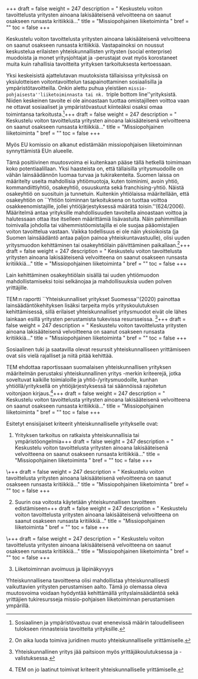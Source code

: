 +++
draft = false
weight = 247
description = " Keskustelu voiton tavoittelusta yritysten ainoana lakisääteisenä velvoitteena on saanut osakseen runsasta kritiikkiä..."
title = "Missiopohjainen liiketoiminta "
bref = ""
toc = false
+++



Keskustelu voiton tavoittelusta yritysten ainoana lakisääteisenä
velvoitteena on saanut osakseen runsasta kritiikkiä. Vastapainoksi on
noussut keskustelua erilaisten yhteiskunnallisten yritysten (social
enterprise) muodoista ja monet yritysjohtajat ja -perustajat ovat myös
korostaneet muita kuin rahallisia tavoitteita yrityksen tarkoituksesta
kertoessaan.

Yksi keskeisistä ajattelutavan muutoksista tällaisissa
yrityksissä on yksiulotteisen voitontavoittelun tasapainottaminen
sosiaalisilla ja ympäristötavoitteilla. Onkin alettu puhua yleistäen
``missio-pohjaisesta''liiketoiminnasta tai nk. ``triple bottom
line''yrityksistä. Niiden keskeinen tavoite ei ole ainoastaan tuottaa
omistajilleen voittoa vaan ne ottavat sosiaaliset ja ympäristövastuut
kiinteäksi osaksi omaa toimintansa tarkoitusta.[^1]+++
draft = false
weight = 247
description = " Keskustelu voiton tavoittelusta yritysten ainoana lakisääteisenä velvoitteena on saanut osakseen runsasta kritiikkiä..."
title = "Missiopohjainen liiketoiminta "
bref = ""
toc = false
+++


 Myös EU komissio on
alkanut edistämään missiopohjaisen liiketoiminnan synnyttämistä EUn
alueelle.

Tämä positiivinen muutosvoima ei kuitenkaan pääse tällä hetkellä
toimimaan koko potentiaalillaan. Yksi haasteista on, että tällaisilla
yritysmuodoille on vähän lainsäädännön luomaa turvaa ja tukirakenteita.
Suomen laissa on määritelty useita mahdollisia yhtiömuotoja, kuten
toiminimi, avoin yhtiö, kommandiittiyhtiö, osakeyhtiö, osuuskunta sekä
franchising-yhtiö. Näistä osakeyhtiö on suosituin ja tunnetuin.
Kuitenkin yhtiölaissa määritellään, että osakeyhtiön on ``Yhtiön
toiminnan tarkoituksena on tuottaa voittoa osakkeenomistajille, jollei
yhtiöjärjestyksessä määrätä toisin.''(624/2006). Määritelmä antaa
yrityksille mahdollisuuden tavoitella ainoastaan voittoa ja halutessaan
ottaa itse itselleen määrittämiä lisävastuita. Näin pahimmillaan
toimivalla johdolla tai vähemmistöomistajilla ei ole suojaa
pääomistajien voiton tavoittelua vastaan. Vaikka todellisuus ei ole näin
yksioikoista (ja Suomen lainsäädäntö antaa paljon painoa
yhteiskuntavastuulle), olisi uuden yritysmuodon kehittäminen tai
osakeyhtiölain päivittäminen paikallaan.[^2]+++
draft = false
weight = 247
description = " Keskustelu voiton tavoittelusta yritysten ainoana lakisääteisenä velvoitteena on saanut osakseen runsasta kritiikkiä..."
title = "Missiopohjainen liiketoiminta "
bref = ""
toc = false
+++


 Lain kehittäminen
osakeyhtiölain sisällä tai uuden yhtiömuodon mahdollistamiseksi toisi
selkänojaa ja mahdollisuuksia uuden polven yrittäjille.

TEM:n raportti ``Yhteiskunnalliset yritykset Suomessa''(2020) painottaa
lainsäädäntökehityksen lisäksi tarpeita myös yrityskoulutuksen
kehittämisessä, sillä erilaiset yhteiskunnalliset yritysmuodot eivät ole
lähes lainkaan esillä yritysten perustamista tukevissa resursseissa.
[^3]+++
draft = false
weight = 247
description = " Keskustelu voiton tavoittelusta yritysten ainoana lakisääteisenä velvoitteena on saanut osakseen runsasta kritiikkiä..."
title = "Missiopohjainen liiketoiminta "
bref = ""
toc = false
+++



Sosiaalinen tuki ja saatavilla olevat resurssit yhteiskunnalliseen
yrittämiseen ovat siis vielä rajalliset ja niitä pitää kehittää.

TEM ehdottaa raportissaan suomalaisen yhteiskunnallisen yrityksen
määritelmän perustaksi yhteiskunnallinen yritys -merkin kriteerejä,
jotka soveltuvat kaikille toimialoille ja yhtiö-/yritysmuodoille, kunhan
yhtiöllä/yrityksellä on yhtiöjärjestyksessä tai säännöissä rajoitetun
voitonjaon kirjaus.[^4]+++
draft = false
weight = 247
description = " Keskustelu voiton tavoittelusta yritysten ainoana lakisääteisenä velvoitteena on saanut osakseen runsasta kritiikkiä..."
title = "Missiopohjainen liiketoiminta "
bref = ""
toc = false
+++


 Esitetyt ensisijaiset kriteerit yhteiskunnalliselle
yritykselle ovat:

1. Yrityksen tarkoitus on ratkaista yhteiskunnallisia tai
ympäristöongelmia+++
draft = false
weight = 247
description = " Keskustelu voiton tavoittelusta yritysten ainoana lakisääteisenä velvoitteena on saanut osakseen runsasta kritiikkiä..."
title = "Missiopohjainen liiketoiminta "
bref = ""
toc = false
+++


\\+++
draft = false
weight = 247
description = " Keskustelu voiton tavoittelusta yritysten ainoana lakisääteisenä velvoitteena on saanut osakseen runsasta kritiikkiä..."
title = "Missiopohjainen liiketoiminta "
bref = ""
toc = false
+++



2. Suurin osa voitosta käytetään yhteiskunnallisen tavoitteen
edistämiseen+++
draft = false
weight = 247
description = " Keskustelu voiton tavoittelusta yritysten ainoana lakisääteisenä velvoitteena on saanut osakseen runsasta kritiikkiä..."
title = "Missiopohjainen liiketoiminta "
bref = ""
toc = false
+++


\\+++
draft = false
weight = 247
description = " Keskustelu voiton tavoittelusta yritysten ainoana lakisääteisenä velvoitteena on saanut osakseen runsasta kritiikkiä..."
title = "Missiopohjainen liiketoiminta "
bref = ""
toc = false
+++



3. Liiketoiminnan avoimuus ja läpinäkyvyys

Yhteiskunnallisena tavoitteena olisi mahdollistaa yhteiskunnallisesti
vaikuttavien yritysten perustamisen aalto. Tämä jo olemassa oleva
muutosvoima voidaan hyödyntää kehittämällä yrityslainsäädäntöä sekä
yrittäjien tukiresursseja missio-pohjaisen liiketoiminnan perustamisen
ympärillä.

[^1]: Sosiaalinen ja ympäristövastuu ovat enenevissä määrin taloudelliseen tulokseen rinnasteisia tavoitteita yrityksille.
[^2]: On aika luoda toimiva juridinen muoto yhteiskunnalliselle yrittämiselle.
[^3]: Yhteiskunnallinen yritys jää paitsioon myös yrittäjäkoulutuksessa ja -valistuksessa.
[^4]: TEM on jo laatinut toimivat kriteerit yhteiskunnalliselle yrittämiselle.
